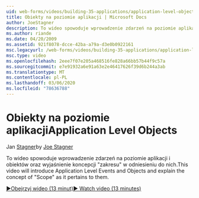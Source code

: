 ```yaml
---
uid: web-forms/videos/building-35-applications/application-level-objects
title: Obiekty na poziomie aplikacji | Microsoft Docs
author: JoeStagner
description: To wideo spowoduje wprowadzenie zdarzeń na poziomie aplikacji i obiektów oraz wyjaśnienie koncepcji &quot;zakresu&quot; w odniesieniu do nich.
ms.author: riande
ms.date: 04/20/2009
ms.assetid: 921f8078-dcce-42ba-a79a-d3e0b0922161
msc.legacyurl: /web-forms/videos/building-35-applications/application-level-objects
msc.type: video
ms.openlocfilehash: 2eee7f07e205a468516fe828a66bb57b44f9c57a
ms.sourcegitcommit: e7e91932a6e91a63e2e46417626f39d6b244a3ab
ms.translationtype: MT
ms.contentlocale: pl-PL
ms.lasthandoff: 03/06/2020
ms.locfileid: "78636788"
---
```

# <a name="application-level-objects"></a><span data-ttu-id="82a07-103">Obiekty na poziomie aplikacji</span><span class="sxs-lookup"><span data-stu-id="82a07-103">Application Level Objects</span></span>

<span data-ttu-id="82a07-104">Jan [Stagner](https://github.com/JoeStagner)</span><span class="sxs-lookup"><span data-stu-id="82a07-104">by [Joe Stagner](https://github.com/JoeStagner)</span></span>

<span data-ttu-id="82a07-105">To wideo spowoduje wprowadzenie zdarzeń na poziomie aplikacji i obiektów oraz wyjaśnienie koncepcji &quot;zakresu&quot; w odniesieniu do nich.</span><span class="sxs-lookup"><span data-stu-id="82a07-105">This video will introduce Application Level Events and Objects and explain the concept of &quot;Scope&quot; as it pertains to them.</span></span>

[<span data-ttu-id="82a07-106">&#9654;Obejrzyj wideo (13 minut)</span><span class="sxs-lookup"><span data-stu-id="82a07-106">&#9654; Watch video (13 minutes)</span></span>](https://channel9.msdn.com/Blogs/ASP-NET-Site-Videos/application-level-objects)
